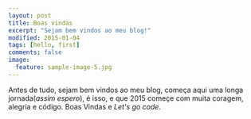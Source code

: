 ```yaml
---
layout: post
title: Boas vindas
excerpt: "Sejam bem vindos ao meu blog!"
modified: 2015-01-04
tags: [hello, first]
comments: false
image:
  feature: sample-image-5.jpg
---
```

Antes de tudo, sejam bem vindos ao meu blog, começa aqui uma longa jornada(*assim espero*), é isso, e que 2015 começe com muita coragem, alegria e código. Boas Vindas e *Let's go code*.




